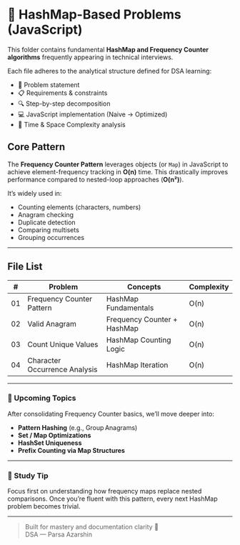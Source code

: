 # 🚀 HashMap-Based Problems (JavaScript)

This folder contains fundamental **HashMap and Frequency Counter algorithms**
frequently appearing in technical interviews.

Each file adheres to the analytical structure defined for DSA learning:
- 🧩 Problem statement
- 📋 Requirements & constraints
- 🔍 Step-by-step decomposition
- 💻 JavaScript implementation (Naive → Optimized)
- 🧮 Time & Space Complexity analysis

## Core Pattern
The **Frequency Counter Pattern** leverages objects (or `Map`) in JavaScript
to achieve element-frequency tracking in **O(n)** time.
This drastically improves performance compared to nested-loop approaches (**O(n²)**).

It’s widely used in:
- Counting elements (characters, numbers)
- Anagram checking
- Duplicate detection
- Comparing multisets
- Grouping occurrences

---

## File List

| # | Problem | Concepts | Complexity |
|---|----------|-----------|-------------|
| 01 | Frequency Counter Pattern | HashMap Fundamentals | O(n) |
| 02 | Valid Anagram | Frequency Counter + HashMap | O(n) |
| 03 | Count Unique Values | HashMap Counting Logic | O(n) |
| 04 | Character Occurrence Analysis | HashMap Iteration | O(n) |

---

### 🧠 Upcoming Topics
After consolidating Frequency Counter basics, we’ll move deeper into:
- **Pattern Hashing** (e.g., Group Anagrams)
- **Set / Map Optimizations**
- **HashSet Uniqueness**
- **Prefix Counting via Map Structures**

---

### 📘 Study Tip
Focus first on understanding how frequency maps replace nested comparisons.
Once you’re fluent with this pattern, every next HashMap problem becomes trivial.

---

> Built for mastery and documentation clarity 🧩  
> DSA — Parsa Azarshin
